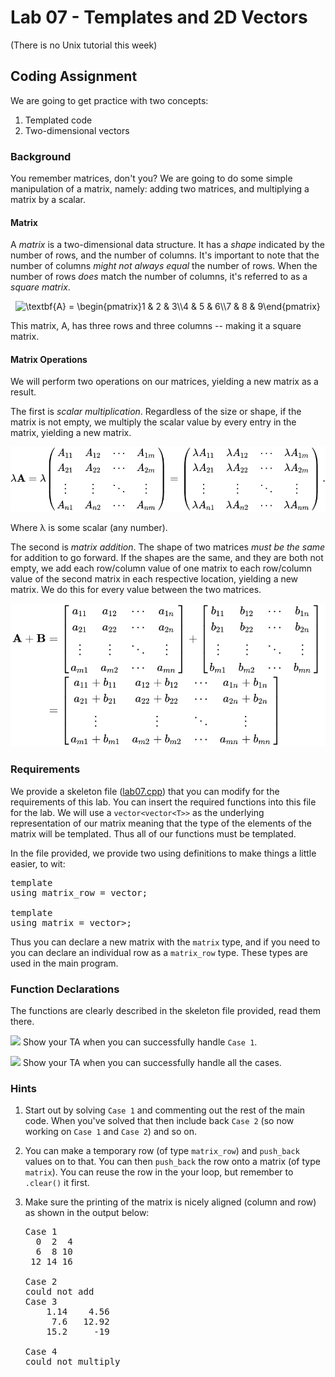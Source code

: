 # Lab 07 - Templates and 2D Vectors

(There is no Unix tutorial this week)

## Coding Assignment

We are going to get practice with two concepts:
1.  Templated code
2.  Two-dimensional vectors

### Background

You remember matrices, don't you? We are going to do some simple manipulation of a matrix, namely: adding two matrices, and multiplying a matrix by a scalar.

#### Matrix

A _matrix_ is a two-dimensional data structure. It has a _shape_ indicated by the number of rows, and the number of columns. It's important to note that the number of columns *might not always equal* the number of rows. When the number of rows *does* match the number of columns, it's referred to as a _square matrix_.

<div align="center">
<img src=
"https://render.githubusercontent.com/render/math?math=%5Clarge+%5Cdisplaystyle+%5Ctextbf%7BA%7D+%3D+%5Cbegin%7Bpmatrix%7D1+%26+2+%26+3%5C%5C4+%26+5+%26+6%5C%5C7+%26+8+%26+9%5Cend%7Bpmatrix%7D" 
alt="\textbf{A} = \begin{pmatrix}1 & 2 & 3\\4 & 5 & 6\\7 & 8 & 9\end{pmatrix}">
</div>

This matrix, A, has three rows and three columns -- making it a square matrix.

#### Matrix Operations

We will perform two operations on our matrices, yielding a new matrix as a result.

The first is _scalar multiplication_. Regardless of the size or shape, if the matrix is not empty, we multiply the scalar value by every entry in the matrix, yielding a new matrix.

<div align="center">
<img src="../.assets/images/matrix_mul.svg">
</div>

Where λ is some scalar (any number).

The second is _matrix addition_. The shape of two matrices _must be the same_ for addition to go forward. If the shapes are the same, and they are both not empty, we add each row/column value of one matrix to each row/column value of the second matrix in each respective location, yielding a new matrix. We do this for every value between the two matrices.

<div align="center">
<img src="../.assets/images/matrix_add.svg">
</div>

### Requirements

We provide a skeleton file ([lab07.cpp](lab07/lab07.cpp)) that you can modify for the requirements of this lab. You can insert the required functions into this file for the lab. We will use a `vector<vector<T>>` as the underlying representation of our matrix meaning that the type of the elements of the matrix will be templated. Thus all of our functions must be templated.

In the file provided, we provide two using definitions to make things a little easier, to wit:

<pre>template<typename T>
using matrix_row = vector<T>;

template<typename T>
using matrix = vector<matrix_row<T>>;</pre>

Thus you can declare a new matrix with the `matrix` type, and if you need to you can declare an individual row as a `matrix_row` type. These types are used in the main program.

### Function Declarations

The functions are clearly described in the skeleton file provided, read them there.

![](Red_star.svg) Show your TA when you can successfully handle `Case 1`.

![](Red_star.svg) Show your TA when you can successfully handle all the cases.

### Hints

1.  Start out by solving `Case 1` and commenting out the rest of the main code. When you've solved that then include back `Case 2` (so now working on `Case 1` and `Case 2`) and so on.
2.  You can make a temporary row (of type `matrix_row`) and `push_back` values on to that. You can then `push_back` the row onto a matrix (of type `matrix`). You can reuse the row in the your loop, but remember to `.clear()` it first.
3.  Make sure the printing of the matrix is nicely aligned (column and row) as shown in the output below:

    <pre>Case 1
      0  2  4
      6  8 10
     12 14 16

    Case 2
    could not add
    Case 3
        1.14    4.56
         7.6   12.92
        15.2     -19

    Case 4
    could not multiply
    </pre>
